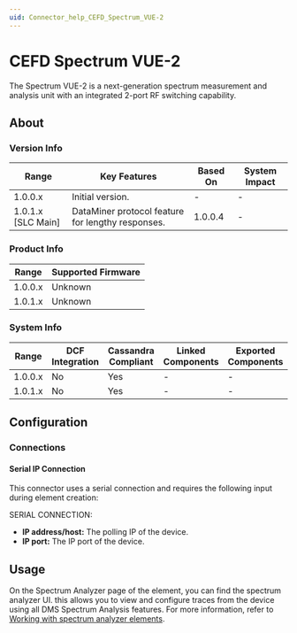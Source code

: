 ```yaml
---
uid: Connector_help_CEFD_Spectrum_VUE-2
---
```


# CEFD Spectrum VUE-2

The Spectrum VUE-2 is a next-generation spectrum measurement and analysis unit with an integrated 2-port RF switching capability.

## About

### Version Info

| **Range**            | **Key Features**                                  | **Based On** | **System Impact** |
|----------------------|---------------------------------------------------|--------------|-------------------|
| 1.0.0.x              | Initial version.                                  | \-           | \-                |
| 1.0.1.x \[SLC Main\] | DataMiner protocol feature for lengthy responses. | 1.0.0.4      | \-                |

### Product Info

| Range     | Supported Firmware     |
|-----------|------------------------|
| 1.0.0.x   | Unknown                |
| 1.0.1.x   | Unknown                |

### System Info

| Range     | DCF Integration     | Cassandra Compliant     | Linked Components     | Exported Components     |
|-----------|---------------------|-------------------------|-----------------------|-------------------------|
| 1.0.0.x   | No                  | Yes                     | \-                    | \-                      |
| 1.0.1.x   | No                  | Yes                     | \-                    | \-                      |

## Configuration

### Connections

#### Serial IP Connection

This connector uses a serial connection and requires the following input during element creation:

SERIAL CONNECTION:

- **IP address/host:** The polling IP of the device.
- **IP port:** The IP port of the device.

## Usage

On the Spectrum Analyzer page of the element, you can find the spectrum analyzer UI. this allows you to view and configure traces from the device using all DMS Spectrum Analysis features. For more information, refer to [Working with spectrum analyzer elements](https://aka.dataminer.services/Working_with_spectrum_analyzer_elements).
